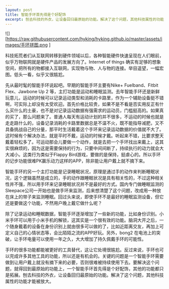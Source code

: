 ```yaml
---
layout: post
title: 智能手环首先得是个好配饰
excerpt: 刨去科技的外衣，让设备回归最原始的功能。解决了这个问题，其他科技属性的功能才能被放大。
---
```


![][https://raw.githubusercontent.com/hyking/hyking.github.io/master/assets/images/手环拼图.png ]

科技拓荒者们从互联网转移到硬件领域以后，各种智能硬件快速呈现在人们眼前，似乎万物联网就是硬件产品的发展方向了。Internet of things 确实有足够的想象空间，把所有的物都接入互联网，实现物与物、人与物的连接。举目遥望，一幅宏图。低头一看，似乎又很尴尬。

先从最时髦的智能手环说起吧。早期的智能手环主要有Nike+ Fuelband、Fitbit Flex、Jawbone Up 2 等，主打功能是运动和睡眠监测。去年智能手环还是新鲜玩意儿，运动的时候可以记录运动类型和消耗的卡路里，作为一个辅助设备挺不错啊，可实际上却没有太受欢迎。首先价格比较贵，如果不是不看是否实用反正有什么买什么的土豪，也不是对记录运动数据有强需求的运动员，门槛挺高的。如果真的买了，那么问题来了。普通人每天有运动计划的并不很多，不运动的时候也就是走走路什么的，设备记录消耗的卡路里数据总是不温不火，既不能指导减肥，又不具备挑战自己的分量，那平时生活戴着这个手环来记录运动数据的价值就不大了。这时候有个解决办法，就是平时不戴，运动的时候才戴。听起来不错，比要求整天戴着轻松多了。可运动那会儿要做一个动作，就是去把一个手环找出来戴上，这其实很麻烦的，因为这是需要保持的行为，只要中间间断了，持续执行的动力就会大大减小。这类行为类似于Flappy Bird游戏，要做的是保持，挺虐心的。所以手环的记步功能很难PK赢乐动力这样的APP，除非能让用户戴上就不摘下来。

智能手环的另一个主打功能是记录睡眠状况，原理是通过手的动作来判断睡眠状况，这个逻辑虽然是成立的，手的动作跟睡眠状况是具有相关性的，不过这种相关性并不强，所以用手环来记录睡眠状况并不是最好的方式。国内专门做睡眠监测的Sleepace公司一开始也是做手环来监测，后来想清楚了这个问题，改成用一种放在床上的带子来监测睡眠。回过头来说，即使手环不是最好的睡眠监测设备，但它还是要做这个功能，不然用户晚上戴它做什么呢？

除了记录运动和睡眠数据，智能手环逐渐增加了一些新的功能，比如身份识别。小米手环可以用于小米手机的解锁，这其实是一个很有效的功能。脑洞大开之后，一个随身戴着的设备在身份识别上就由很多可以做的了，比如近距离交友，再加上可定义自己的心情状态等，会比陌陌之流的APP好玩。另外，bong2 在电池上的突破，让手环电量可以使用一年之久，大大增加了持久佩戴手环的可能性。

手环的很多功能都能被更好的工具替代，这让它处境很尴尬。反过来说，手环也可以完成许多其他工具的功能，所以还是有机会的。关键的问题是一个智能手环需要做到让用户戴上就没有摘下来的必要，否则很难被持续使用下去。要解决这个问题，就得回到最原始的功能上，一个智能手环首先得是个好配饰，其他的功能都只是拓展。刨去科技的外衣，让设备回归最原始的功能。解决了这个问题，其他科技属性的功能才能被放大。


